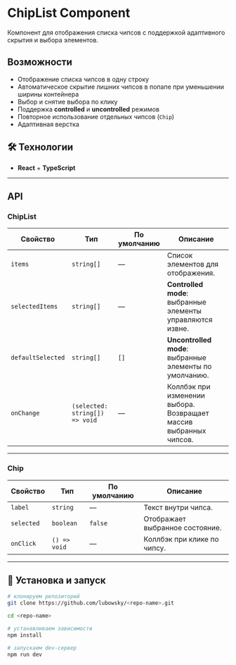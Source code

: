 # ChipList Component

Компонент для отображения списка чипсов с поддержкой адаптивного скрытия и выбора элементов.  

## Возможности
- Отображение списка чипсов в одну строку  
- Автоматическое скрытие лишних чипсов в попапе при уменьшении ширины контейнера  
- Выбор и снятие выбора по клику  
- Поддержка **controlled** и **uncontrolled** режимов  
- Повторное использование отдельных чипсов (`Chip`)  
- Адаптивная верстка  

## 🛠 Технологии
- **React** + **TypeScript**  
---

## API

### ChipList

| Свойство        | Тип                         | По умолчанию  | Описание                                                                 |
|-----------------|-----------------------------|---------------|--------------------------------------------------------------------------|
| `items`         | `string[]`                  | —             | Список элементов для отображения.                                        |
| `selectedItems` | `string[]`                  | —             | **Controlled mode**: выбранные элементы управляются извне.               |
| `defaultSelected` | `string[]`                | `[]`          | **Uncontrolled mode**: выбранные элементы по умолчанию.                  |
| `onChange`      | `(selected: string[]) => void` | —          | Коллбэк при изменении выбора. Возвращает массив выбранных чипсов.        |

---

### Chip

| Свойство   | Тип           | По умолчанию | Описание                                  |
|------------|---------------|--------------|-------------------------------------------|
| `label`    | `string`      | —            | Текст внутри чипса.                        |
| `selected` | `boolean`     | `false`      | Отображает выбранное состояние.            |
| `onClick`  | `() => void`  | —            | Коллбэк при клике по чипсу.                |

---

## 🚀 Установка и запуск

```bash
# клонируем репозиторий
git clone https://github.com/lubowsky/<repo-name>.git

cd <repo-name>

# устанавливаем зависимости
npm install

# запускаем dev-сервер
npm run dev